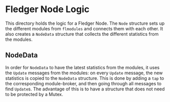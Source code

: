 # Fledger Node Logic

This directory holds the logic for a Fledger Node.
The `Node` structure sets up the different modules from
`flmodules` and connects them with each other.
It also creates a `NodeData` structure that collects
the different statistics from the modules.

## NodeData

In order for `NodeData` to have the latest statistics
from the modules, it uses the `Update` messages from
the modules:
on every `Update` message, the new statistics is copied
to the `NodeData` structure.
This is done by adding a `tap` to the corresponding
module-broker, and then going through all messages
to find `Update`s.
The advantage of this is to have a structure that does
not need to be protected by a Mutex.
